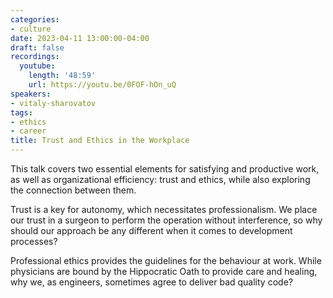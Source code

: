 ```yaml
---
categories:
- culture
date: 2023-04-11 13:00:00-04:00
draft: false
recordings:
  youtube:
    length: '48:59'
    url: https://youtu.be/0FOF-hOn_uQ
speakers:
- vitaly-sharovatov
tags:
- ethics
- career
title: Trust and Ethics in the Workplace
---
```



This talk covers two essential elements for satisfying and productive work, as well as organizational efficiency: trust and ethics, while also exploring the connection between them.

Trust is a key for autonomy, which necessitates professionalism. We place our trust in a surgeon to perform the operation without interference, so why should our approach be any different when it comes to development processes?

Professional ethics provides the guidelines for the behaviour at work. While physicians are bound by the Hippocratic Oath to provide care and healing, why we, as engineers, sometimes agree to deliver bad quality code?